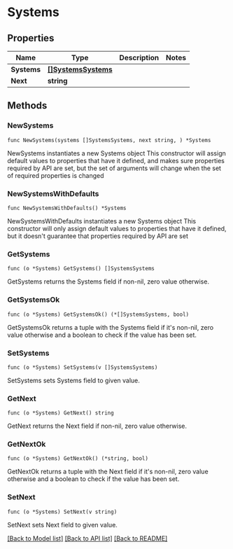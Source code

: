 # Systems

## Properties

Name | Type | Description | Notes
------------ | ------------- | ------------- | -------------
**Systems** | [**[]SystemsSystems**](SystemsSystems.md) |  | 
**Next** | **string** |  | 

## Methods

### NewSystems

`func NewSystems(systems []SystemsSystems, next string, ) *Systems`

NewSystems instantiates a new Systems object
This constructor will assign default values to properties that have it defined,
and makes sure properties required by API are set, but the set of arguments
will change when the set of required properties is changed

### NewSystemsWithDefaults

`func NewSystemsWithDefaults() *Systems`

NewSystemsWithDefaults instantiates a new Systems object
This constructor will only assign default values to properties that have it defined,
but it doesn't guarantee that properties required by API are set

### GetSystems

`func (o *Systems) GetSystems() []SystemsSystems`

GetSystems returns the Systems field if non-nil, zero value otherwise.

### GetSystemsOk

`func (o *Systems) GetSystemsOk() (*[]SystemsSystems, bool)`

GetSystemsOk returns a tuple with the Systems field if it's non-nil, zero value otherwise
and a boolean to check if the value has been set.

### SetSystems

`func (o *Systems) SetSystems(v []SystemsSystems)`

SetSystems sets Systems field to given value.


### GetNext

`func (o *Systems) GetNext() string`

GetNext returns the Next field if non-nil, zero value otherwise.

### GetNextOk

`func (o *Systems) GetNextOk() (*string, bool)`

GetNextOk returns a tuple with the Next field if it's non-nil, zero value otherwise
and a boolean to check if the value has been set.

### SetNext

`func (o *Systems) SetNext(v string)`

SetNext sets Next field to given value.



[[Back to Model list]](../README.md#documentation-for-models) [[Back to API list]](../README.md#documentation-for-api-endpoints) [[Back to README]](../README.md)


